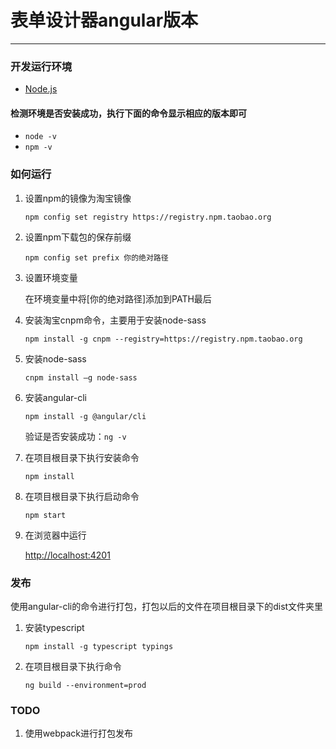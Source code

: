 # 表单设计器angular版本
------
### 开发运行环境

- [Node.js](https://nodejs.org)

#### 检测环境是否安装成功，执行下面的命令显示相应的版本即可
- `node -v`
- `npm -v`

### 如何运行

1. 设置npm的镜像为淘宝镜像

    `npm config set registry https://registry.npm.taobao.org`
    
2. 设置npm下载包的保存前缀

    `npm config set prefix 你的绝对路径`
    
3. 设置环境变量

    在环境变量中将[你的绝对路径]添加到PATH最后
    
4. 安装淘宝cnpm命令，主要用于安装node-sass

    `npm install -g cnpm --registry=https://registry.npm.taobao.org`
    
5. 安装node-sass

    `cnpm install –g node-sass`

6. 安装angular-cli

    `npm install -g @angular/cli`
    
    验证是否安装成功：`ng -v`
    
7. 在项目根目录下执行安装命令

    `npm install`
8. 在项目根目录下执行启动命令

    `npm start`
    
9. 在浏览器中运行

    [http://localhost:4201](http://localhost:4201)

    
### 发布

使用angular-cli的命令进行打包，打包以后的文件在项目根目录下的dist文件夹里

1. 安装typescript

    `npm install -g typescript typings`

2. 在项目根目录下执行命令

    `ng build --environment=prod`


### TODO

1. 使用webpack进行打包发布


